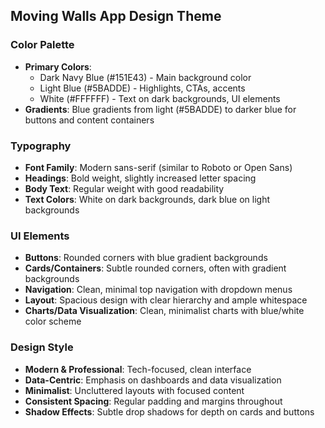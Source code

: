 ## Moving Walls App Design Theme

### Color Palette
- **Primary Colors**: 
  - Dark Navy Blue (#151E43) - Main background color
  - Light Blue (#5BADDE) - Highlights, CTAs, accents
  - White (#FFFFFF) - Text on dark backgrounds, UI elements
- **Gradients**: Blue gradients from light (#5BADDE) to darker blue for buttons and content containers

### Typography
- **Font Family**: Modern sans-serif (similar to Roboto or Open Sans)
- **Headings**: Bold weight, slightly increased letter spacing
- **Body Text**: Regular weight with good readability
- **Text Colors**: White on dark backgrounds, dark blue on light backgrounds

### UI Elements
- **Buttons**: Rounded corners with blue gradient backgrounds
- **Cards/Containers**: Subtle rounded corners, often with gradient backgrounds
- **Navigation**: Clean, minimal top navigation with dropdown menus
- **Layout**: Spacious design with clear hierarchy and ample whitespace
- **Charts/Data Visualization**: Clean, minimalist charts with blue/white color scheme

### Design Style
- **Modern & Professional**: Tech-focused, clean interface
- **Data-Centric**: Emphasis on dashboards and data visualization
- **Minimalist**: Uncluttered layouts with focused content
- **Consistent Spacing**: Regular padding and margins throughout
- **Shadow Effects**: Subtle drop shadows for depth on cards and buttons
